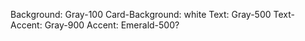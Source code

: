 Background: Gray-100
Card-Background: white
Text: Gray-500
Text-Accent: Gray-900
Accent: Emerald-500?
